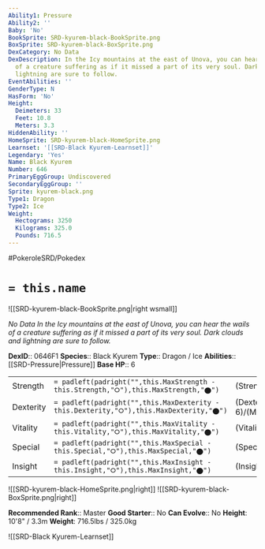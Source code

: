 ```yaml
---
Ability1: Pressure
Ability2: ''
Baby: 'No'
BookSprite: SRD-kyurem-black-BookSprite.png
BoxSprite: SRD-kyurem-black-BoxSprite.png
DexCategory: No Data
DexDescription: In the Icy mountains at the east of Unova, you can hear the wails
  of a creature suffering as if it missed a part of its very soul. Dark clouds and
  lightning are sure to follow.
EventAbilities: ''
GenderType: N
HasForm: 'No'
Height:
  Deimeters: 33
  Feet: 10.8
  Meters: 3.3
HiddenAbility: ''
HomeSprite: SRD-kyurem-black-HomeSprite.png
Learnset: '[[SRD-Black Kyurem-Learnset]]'
Legendary: 'Yes'
Name: Black Kyurem
Number: 646
PrimaryEggGroup: Undiscovered
SecondaryEggGroup: ''
Sprite: kyurem-black.png
Type1: Dragon
Type2: Ice
Weight:
  Hectograms: 3250
  Kilograms: 325.0
  Pounds: 716.5
---
```


#PokeroleSRD/Pokedex

# `= this.name`

![[SRD-kyurem-black-BookSprite.png|right wsmall]]

*No Data*
*In the Icy mountains at the east of Unova, you can hear the wails of a creature suffering as if it missed a part of its very soul. Dark clouds and lightning are sure to follow.*

**DexID**:: 0646F1
**Species**:: Black Kyurem
**Type**:: Dragon / Ice
**Abilities**:: [[SRD-Pressure|Pressure]]
**Base HP**:: 6

|           |                                                                                        |                                          |
| --------- | -------------------------------------------------------------------------------------- | ---------------------------------------- |
| Strength  | `= padleft(padright("",this.MaxStrength - this.Strength,"⭘"),this.MaxStrength,"⬤")`    | (Strength::9)/(MaxStrength::9)   |
| Dexterity | `= padleft(padright("",this.MaxDexterity - this.Dexterity,"⭘"),this.MaxDexterity,"⬤")` | (Dexterity:: 6)/(MaxDexterity::6) |
| Vitality  | `= padleft(padright("",this.MaxVitality - this.Vitality,"⭘"),this.MaxVitality,"⬤")`    | (Vitality::6)/(MaxVitality::6)   |
| Special   | `= padleft(padright("",this.MaxSpecial - this.Special,"⭘"),this.MaxSpecial,"⬤")`       | (Special::7)/(MaxSpecial::7)     |
| Insight   | `= padleft(padright("",this.MaxInsight - this.Insight,"⭘"),this.MaxInsight,"⬤")`       | (Insight::5)/(MaxInsight::5)     |

![[SRD-kyurem-black-HomeSprite.png|right]]
![[SRD-kyurem-black-BoxSprite.png|right]]

**Recommended Rank**:: Master
**Good Starter**:: No
**Can Evolve**:: No
**Height**: 10'8" / 3.3m
**Weight**: 716.5lbs / 325.0kg

![[SRD-Black Kyurem-Learnset]]